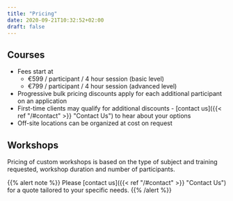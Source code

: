 ```yaml
---
title: "Pricing"
date: 2020-09-21T10:32:52+02:00
draft: false
---
```


## Courses

 * Fees start at 
   * €599 / participant / 4 hour session (basic level)
   * €799 / participant / 4 hour session (advanced level)
 * Progressive bulk pricing discounts apply for each additional participant on an application
 * First-time clients may qualify for additional discounts - [contact us]({{< ref "/#contact" >}} "Contact Us") to hear about your options 
 * Off-site locations can be organized at cost on request


## Workshops

Pricing of custom workshops is based on the type of subject and training requested, workshop duration and number of participants.

{{% alert note %}}
Please [contact us]({{< ref "/#contact" >}} "Contact Us") for a quote tailored to your specific needs.
{{% /alert %}}